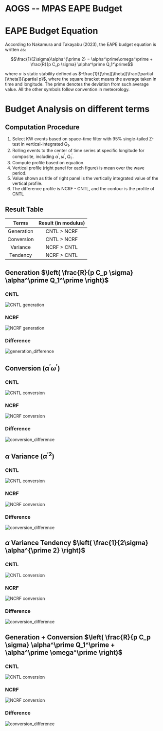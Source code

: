 # AOGS -- MPAS EAPE Budget 

# EAPE Budget Equation
According to Nakamura and Takayabu (2023), the EAPE budget equation is written as:

$$\frac{1}{2\sigma}\alpha^{\prime 2} = \alpha^\prime\omega^\prime + \frac{R}{p C_p \sigma} \alpha^\prime Q_1^\prime$$

where $\sigma$ is static stability defined as 
$-\frac{1}{[\rho][\theta]}\frac{\partial [\theta]}{\partial p}$, where the square bracket means the average taken in time and longitude. The prime denotes the deviation from such average value. All the other symbols follow convention in meteorology.

# Budget Analysis on different terms
## Computation Procedure
1. Select KW events based on space-time filter with 95\% single-tailed Z-test in vertical-integrated $Q_1$.
2. Rolling events to the center of time series at specific longitude for composite, including $\alpha^\prime, \omega^\prime, Q_1^\prime$.
3. Compute profile based on equation.
4. Vertical profile (right panel for each figure) is mean over the wave period.
5. Value shown as title of right panel is the vertically integrated value of the vertical profile.
6. The difference profile is NCRF - CNTL, and the contour is the profile of CNTL

## Result Table
|Terms|Result (in modulus)|
|:---:|:---:|
|Generation| CNTL > NCRF |
|Conversion| CNTL > NCRF |
|Variance| NCRF > CNTL |
|Tendency| NCRF > CNTL |

## Generation $\left( \frac{R}{p C_p \sigma} \alpha^\prime Q_1^\prime \right)$
### CNTL
![CNTL generation](https://github.com/JosephKan828/MPAS_ANA/blob/main/Figure/EAPE/Generation/CNTL.png)

### NCRF
![NCRF generation](https://github.com/JosephKan828/MPAS_ANA/blob/main/Figure/EAPE/Generation/NCRF.png)

### Difference
![generation_difference](https://github.com/JosephKan828/MPAS_ANA/blob/main/Figure/EAPE/Generation/diff.png)

## Conversion $\left( \alpha^\prime \omega^\prime \right)$
### CNTL
![CNTL conversion](https://github.com/JosephKan828/MPAS_ANA/blob/main/Figure/EAPE/Conversion/CNTL.png)

### NCRF
![NCRF conversion](https://github.com/JosephKan828/MPAS_ANA/blob/main/Figure/EAPE/Conversion/NCRF.png)

### Difference
![conversion_difference](https://github.com/JosephKan828/MPAS_ANA/blob/main/Figure/EAPE/Conversion/diff.png)

## $\alpha$ Variance $\left( \alpha^{\prime 2} \right)$
### CNTL
![CNTL conversion](https://github.com/JosephKan828/MPAS_ANA/blob/main/Figure/EAPE/Variance/CNTL.png)

### NCRF
![NCRF conversion](https://github.com/JosephKan828/MPAS_ANA/blob/main/Figure/EAPE/Variance/NCRF.png)

### Difference
![conversion_difference](https://github.com/JosephKan828/MPAS_ANA/blob/main/Figure/EAPE/Variance/diff.png)

## $\alpha$ Variance Tendency $\left( \frac{1}{2\sigma} \alpha^{\prime 2} \right)$
### CNTL
![CNTL conversion](https://github.com/JosephKan828/MPAS_ANA/blob/main/Figure/EAPE/Tendency/CNTL.png)

### NCRF
![NCRF conversion](https://github.com/JosephKan828/MPAS_ANA/blob/main/Figure/EAPE/Tendency/NCRF.png)

### Difference
![conversion_difference](https://github.com/JosephKan828/MPAS_ANA/blob/main/Figure/EAPE/Tendency/diff.png)

## Generation + Conversion $\left( \frac{R}{p C_p \sigma} \alpha^\prime Q_1^\prime + \alpha^\prime \omega^\prime  \right)$
### CNTL
![CNTL conversion](https://github.com/JosephKan828/MPAS_ANA/blob/main/Figure/EAPE/Gen+Conv/CNTL.png)

### NCRF
![NCRF conversion](https://github.com/JosephKan828/MPAS_ANA/blob/main/Figure/EAPE/Gen+Conv/NCRF.png)

### Difference
![conversion_difference](https://github.com/JosephKan828/MPAS_ANA/blob/main/Figure/EAPE/Gen+Conv/diff.png)
